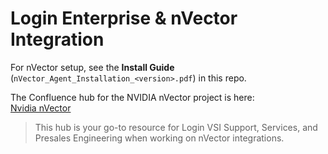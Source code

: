 # Login Enterprise & nVector Integration

For nVector setup, see the **Install Guide** (`nVector_Agent_Installation_<version>.pdf`) in this repo.

The Confluence hub for the NVIDIA nVector project is here:  
[Nvidia nVector](https://docs.loginvsi.com/login-enterprise/6.3/nvidia-nvector-integration#id-(6.3)NVIDIAnVectorIntegration-HowtoViewandExportResults)

> This hub is your go-to resource for Login VSI Support, Services, and Presales Engineering when working on nVector integrations.

